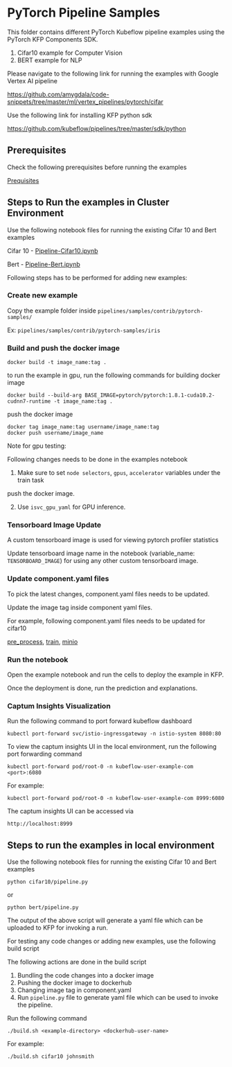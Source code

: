 # PyTorch Pipeline Samples

This folder contains different PyTorch Kubeflow pipeline examples using the PyTorch KFP Components SDK.

1. Cifar10 example for Computer Vision
2. BERT example for NLP

Please navigate to the following link for running the examples with Google Vertex AI pipeline

https://github.com/amygdala/code-snippets/tree/master/ml/vertex_pipelines/pytorch/cifar

Use the following link for installing KFP python sdk

https://github.com/kubeflow/pipelines/tree/master/sdk/python

## Prerequisites

Check the following prerequisites before running the examples

[Prequisites](prerequisites.md)

## Steps to Run the examples in Cluster Environment

Use the following notebook files for running the existing Cifar 10 and Bert examples

Cifar 10 - [Pipeline-Cifar10.ipynb](Pipeline-Cifar10.ipynb)

Bert - [Pipeline-Bert.ipynb](Pipeline-Bert.ipynb)

Following steps has to be performed for adding new examples:

### Create new example

Copy the example folder inside `pipelines/samples/contrib/pytorch-samples/`

Ex: `pipelines/samples/contrib/pytorch-samples/iris`

### Build and push the docker image
```
docker build -t image_name:tag .
```

to run the example in gpu, run the following commands for building docker image

```
docker build --build-arg BASE_IMAGE=pytorch/pytorch:1.8.1-cuda10.2-cudnn7-runtime -t image_name:tag .
```

push the docker image

```
docker tag image_name:tag username/image_name:tag
docker push username/image_name
```

Note for gpu testing:

Following changes needs to be done in the examples notebook

1. Make sure to set `node selectors`, `gpus`, `accelerator` variables under the train task

push the docker image.

2. Use `isvc_gpu_yaml` for GPU inference.

### Tensorboard Image Update

A custom tensorboard image is used for viewing pytorch profiler statistics

Update tensorboard image name in the notebook (variable_name: `TENSORBOARD_IMAGE`) for using any other custom tensorboard image.

### Update component.yaml files

To pick the latest changes, component.yaml files needs to be updated.

Update the image tag inside component yaml files.

For example, following component.yaml files needs to be updated for cifar10

[pre_process](cifar10/yaml/pre_process/component.yaml), [train](cifar10/yaml/train/component.yaml), [minio](common/minio/component.yaml)

### Run the notebook

Open the example notebook and run the cells to deploy the example in KFP.

Once the deployment is done, run the prediction and explanations.


### Captum Insights Visualization

Run the following command to port forward kubeflow dashboard

```
kubectl port-forward svc/istio-ingressgateway -n istio-system 8080:80
```

To view the captum insights UI in the local environment, run the following port forwarding command

```
kubectl port-forward pod/root-0 -n kubeflow-user-example-com <port>:6080
```

For example:

```
kubectl port-forward pod/root-0 -n kubeflow-user-example-com 8999:6080
```

The captum insights UI can be accessed via

```
http://localhost:8999
```



## Steps to run the examples in local environment

Use the following notebook files for running the existing Cifar 10 and Bert examples

`python cifar10/pipeline.py`

or

`python bert/pipeline.py`

The output of the above script will generate a yaml file which can be uploaded to KFP for invoking a run.


For testing any code changes or adding new examples, use the following build script 

The following actions are done in the build script

1. Bundling the code changes into a docker image
2. Pushing the docker image to dockerhub
3. Changing image tag in component.yaml
4. Run `pipeline.py` file to generate yaml file which can be used to invoke the pipeline.

Run the following command

`./build.sh <example-directory> <dockerhub-user-name>`

For example:

`./build.sh cifar10 johnsmith` 
